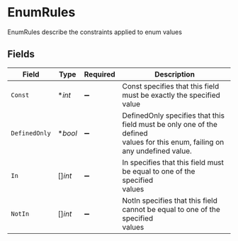 # EnumRules

EnumRules describe the constraints applied to enum values


## Fields

| Field                                                                                                                        | Type                                                                                                                         | Required                                                                                                                     | Description                                                                                                                  |
| ---------------------------------------------------------------------------------------------------------------------------- | ---------------------------------------------------------------------------------------------------------------------------- | ---------------------------------------------------------------------------------------------------------------------------- | ---------------------------------------------------------------------------------------------------------------------------- |
| `Const`                                                                                                                      | **int*                                                                                                                       | :heavy_minus_sign:                                                                                                           | Const specifies that this field must be exactly the specified value                                                          |
| `DefinedOnly`                                                                                                                | **bool*                                                                                                                      | :heavy_minus_sign:                                                                                                           | DefinedOnly specifies that this field must be only one of the defined<br/> values for this enum, failing on any undefined value. |
| `In`                                                                                                                         | []*int*                                                                                                                      | :heavy_minus_sign:                                                                                                           | In specifies that this field must be equal to one of the specified<br/> values                                               |
| `NotIn`                                                                                                                      | []*int*                                                                                                                      | :heavy_minus_sign:                                                                                                           | NotIn specifies that this field cannot be equal to one of the specified<br/> values                                          |